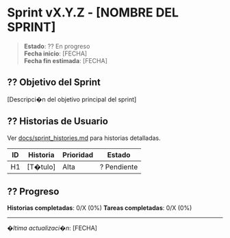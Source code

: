 ﻿# Sprint vX.Y.Z - [NOMBRE DEL SPRINT]

> **Estado**: ?? En progreso  
> **Fecha inicio**: [FECHA]  
> **Fecha fin estimada**: [FECHA]

## ?? Objetivo del Sprint

[Descripci�n del objetivo principal del sprint]

## ?? Historias de Usuario

Ver [docs/sprint_histories.md](sprint_histories.md) para historias detalladas.

| ID | Historia | Prioridad | Estado |
|----|----------|-----------|--------|
| H1 | [T�tulo] | Alta | ? Pendiente |

## ?? Progreso

**Historias completadas**: 0/X (0%)
**Tareas completadas**: 0/X (0%)

---

*�ltima actualizaci�n*: [FECHA]
